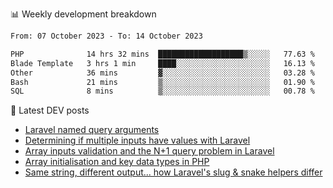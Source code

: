 📊 Weekly development breakdown
<!--START_SECTION:waka-->

```txt
From: 07 October 2023 - To: 14 October 2023

PHP              14 hrs 32 mins  ███████████████████▒░░░░░   77.63 %
Blade Template   3 hrs 1 min     ████░░░░░░░░░░░░░░░░░░░░░   16.13 %
Other            36 mins         ▓░░░░░░░░░░░░░░░░░░░░░░░░   03.28 %
Bash             21 mins         ▒░░░░░░░░░░░░░░░░░░░░░░░░   01.90 %
SQL              8 mins          ▒░░░░░░░░░░░░░░░░░░░░░░░░   00.78 %
```

<!--END_SECTION:waka-->

📕 Latest DEV posts
<!-- BLOG-POST-LIST:START -->
- [Laravel named query arguments](https://dev.to/michaelvickersuk/laravel-named-query-arguments-28kd)
- [Determining if multiple inputs have values with Laravel](https://dev.to/michaelvickersuk/determining-if-multiple-inputs-have-values-with-laravel-km6)
- [Array inputs validation and the N+1 query problem in Laravel](https://dev.to/michaelvickersuk/array-inputs-validation-and-the-n1-query-problem-in-laravel-2agb)
- [Array initialisation and key data types in PHP](https://dev.to/michaelvickersuk/array-initialisation-and-key-data-types-in-php-1e5b)
- [Same string, different output... how Laravel&#39;s slug &amp; snake helpers differ](https://dev.to/michaelvickersuk/same-string-different-output-how-laravels-slug-snake-helpers-differ-1ccj)
<!-- BLOG-POST-LIST:END -->
